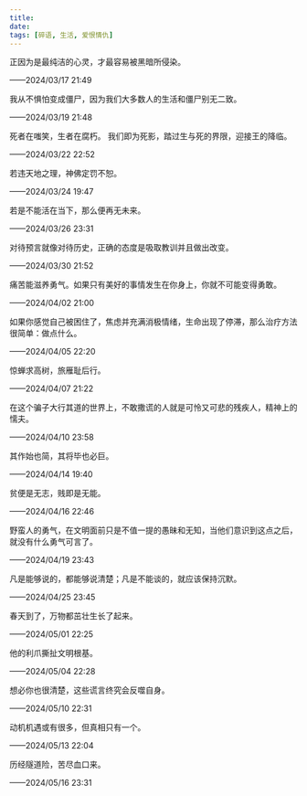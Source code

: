 ```yaml
---
title:
date:
tags: [碎语, 生活, 爱恨情仇]
---
```


正因为是最纯洁的心灵，才最容易被黑暗所侵染。

——2024/03/17 21:49

我从不惧怕变成僵尸，因为我们大多数人的生活和僵尸别无二致。

——2024/03/19 21:48

死者在嗤笑，生者在腐朽。 我们即为死影，踏过生与死的界限，迎接王的降临。

——2024/03/22 22:52

若违天地之理，神佛定罚不恕。

——2024/03/24 19:47

若是不能活在当下，那么便再无未来。

——2024/03/26 23:31

对待预言就像对待历史，正确的态度是吸取教训并且做出改变。

——2024/03/30 21:52

痛苦能滋养勇气。如果只有美好的事情发生在你身上，你就不可能变得勇敢。

——2024/04/02 21:00

如果你感觉自己被困住了，焦虑并充满消极情绪，生命出现了停滞，那么治疗方法很简单：做点什么。

——2024/04/05 22:20

惊蝉求高树，旅雁耻后行。

——2024/04/07 21:22

在这个骗子大行其道的世界上，不敢撒谎的人就是可怜又可悲的残疾人，精神上的懦夫。

——2024/04/10 23:58

其作始也简，其将毕也必巨。

——2024/04/14 19:40

贫便是无志，贱即是无能。

——2024/04/16 22:46

野蛮人的勇气，在文明面前只是不值一提的愚昧和无知，当他们意识到这点之后，就没有什么勇气可言了。

——2024/04/19 23:43

凡是能够说的，都能够说清楚；凡是不能谈的，就应该保持沉默。

——2024/04/25 23:45

春天到了，万物都茁壮生长了起来。

——2024/05/01 22:25

他的利爪撕扯文明根基。

——2024/05/04 22:28

想必你也很清楚，这些谎言终究会反噬自身。

——2024/05/10 22:31

动机机遇或有很多，但真相只有一个。

——2024/05/13 22:04

历经隧道险，苦尽血口来。

——2024/05/16 23:31
